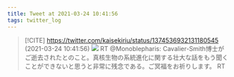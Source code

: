 ```yaml
---
title: Tweet at 2021-03-24 10:41:56
tags: twitter_log
---
```


> [!CITE] https://twitter.com/kaisekiriu/status/1374536932131180545 (2021-03-24 10:41:56)
> ![](https://twitter.com/kaisekiriu/status/1374536932131180545)
> RT @Monoblepharis: Cavalier-Smith博士がご逝去されたとのこと。真核生物の系統進化に関する壮大な話をもう聞くことができないと思うと非常に残念である。ご冥福をお祈りします。 RT
